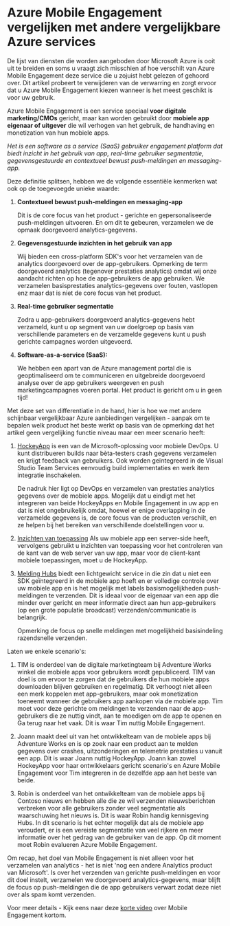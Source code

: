 <properties
    pageTitle="Azure Mobile Engagement vergelijken met andere vergelijkbare Azure services"
    description="Azure Mobile Engagement vergelijken met andere vergelijkbare Azure services - HockeyApp, AppInsights, melding Hubs"
    services="mobile-engagement"
    documentationCenter="mobile" 
    authors="piyushjo" 
    manager="erikre" 
    editor="" />

<tags
    ms.service="mobile-engagement"
    ms.workload="mobile"
    ms.tgt_pltfrm="na"
    ms.devlang="na"
    ms.topic="article"
    ms.date="08/19/2016"
    ms.author="piyushjo" />

# <a name="comparing-azure-mobile-engagement-with-other-similar-azure-services"></a>Azure Mobile Engagement vergelijken met andere vergelijkbare Azure services

De lijst van diensten die worden aangeboden door Microsoft Azure is ooit uit te breiden en soms u vraagt zich misschien af hoe verschilt van Azure Mobile Engagement deze service die u zojuist hebt gelezen of gehoord over. Dit artikel probeert te verwijderen van de verwarring en zorgt ervoor dat u Azure Mobile Engagement kiezen wanneer is het meest geschikt is voor uw gebruik. 
 
Azure Mobile Engagement is een service speciaal **voor digitale marketing/CMOs** gericht, maar kan worden gebruikt door **mobiele app eigenaar of uitgever** die wil verhogen van het gebruik, de handhaving en monetization van hun mobiele apps. 

*Het is een software as a service (SaaS) gebruiker engagement platform dat biedt inzicht in het gebruik van app, real-time gebruiker segmentatie, gegevensgestuurde en contextueel bewust push-meldingen en messaging-app.* 

Deze definitie splitsen, hebben we de volgende essentiële kenmerken wat ook op de toegevoegde unieke waarde:

1.  **Contextueel bewust push-meldingen en messaging-app**
        
    Dit is de core focus van het product - gerichte en gepersonaliseerde push-meldingen uitvoeren. En om dit te gebeuren, verzamelen we de opmaak doorgevoerd analytics-gegevens. 

2.  **Gegevensgestuurde inzichten in het gebruik van app**

    Wij bieden een cross-platform SDK's voor het verzamelen van de analytics doorgevoerd over de app-gebruikers. Opmerking de term doorgevoerd analytics (tegenover prestaties analytics) omdat wij onze aandacht richten op hoe de app-gebruikers de app gebruiken. We verzamelen basisprestaties analytics-gegevens over fouten, vastlopen enz maar dat is niet de core focus van het product. 

3.  **Real-time gebruiker segmentatie**

    Zodra u app-gebruikers doorgevoerd analytics-gegevens hebt verzameld, kunt u op segment van uw doelgroep op basis van verschillende parameters en de verzamelde gegevens kunt u push gerichte campagnes worden uitgevoerd. 

4.  **Software-as-a-service (SaaS):**

    We hebben een apart van de Azure management portal die is geoptimaliseerd om te communiceren en uitgebreide doorgevoerd analyse over de app gebruikers weergeven en push marketingcampagnes voeren portal. Het product is gericht om u in geen tijd!   
 
Met deze set van differentiatie in de hand, hier is hoe we met andere schijnbaar vergelijkbaar Azure aanbiedingen vergelijken - aanpak om te bepalen welk product het beste werkt op basis van de opmerking dat het artikel geen vergelijking functie niveau maar een meer scenario heeft:
 
1.  [HockeyApp](https://azure.microsoft.com/services/hockeyapp/) is een van de Microsoft-oplossing voor mobiele DevOps. U kunt distribueren builds naar bèta-testers crash gegevens verzamelen en krijgt feedback van gebruikers. Ook worden geïntegreerd in de Visual Studio Team Services eenvoudig build implementaties en werk item integratie inschakelen. 
    
    De nadruk hier ligt op DevOps en verzamelen van prestaties analytics gegevens over de mobiele apps. Mogelijk dat u eindigt met het integreren van beide HockeyApps en Mobile Engagement in uw app en dat is niet ongebruikelijk omdat, hoewel er enige overlapping in de verzamelde gegevens is, de core focus van de producten verschilt, en ze helpen bij het bereiken van verschillende doelstellingen voor u.  

2.  [Inzichten van toepassing](../application-insights/app-insights-overview.md) Als uw mobiele app een server-side heeft, vervolgens gebruikt u inzichten van toepassing voor het controleren van de kant van de web server van uw app, maar voor de client-kant mobiele toepassingen, moet u de HockeyApp. 

3.  [Melding Hubs](https://azure.microsoft.com/services/notification-hubs/) biedt een lichtgewicht service in die zin dat u niet een SDK geïntegreerd in de mobiele app hoeft en er volledige controle over uw mobiele app en is het mogelijk met labels basismogelijkheden push-meldingen te verzenden. Dit is ideaal voor de eigenaar van een app die minder over gericht en meer informatie direct aan hun app-gebruikers (op een grote populatie broadcast) verzenden/communicatie is belangrijk. 

    Opmerking de focus op snelle meldingen met mogelijkheid basisindeling razendsnelle verzenden. 

Laten we enkele scenario's:

1.  TIM is onderdeel van de digitale marketingteam bij Adventure Works winkel die mobiele apps voor gebruikers wordt gepubliceerd. TIM van doel is om ervoor te zorgen dat de gebruikers die hun mobiele apps downloaden blijven gebruiken en regelmatig. Dit verhoogt niet alleen een merk koppelen met app-gebruikers, maar ook monetization toeneemt wanneer de gebruikers app aankopen via de mobiele app. Tim moet voor deze gerichte om meldingen te verzenden naar de app-gebruikers die ze nuttig vindt, aan te moedigen om de app te openen en Ga terug naar het vaak. Dit is waar Tim nuttig Mobile Engagement. 

2.  Joann maakt deel uit van het ontwikkelteam van de mobiele apps bij Adventure Works en is op zoek naar een product aan te melden gegevens over crashes, uitzonderingen en telemetrie prestaties u vanuit een app. Dit is waar Joann nuttig HockeyApp. Joann kan zowel HockeyApp voor haar ontwikkelaars gericht scenario's en Azure Mobile Engagement voor Tim integreren in de dezelfde app aan het beste van beide. 

3.  Robin is onderdeel van het ontwikkelteam van de mobiele apps bij Contoso nieuws en hebben alle die ze wil verzenden nieuwsberichten verbreken voor alle gebruikers zonder veel segmentatie als waarschuwing het nieuws is. Dit is waar Robin handig kennisgeving Hubs. In dit scenario is het echter mogelijk dat als de mobiele app veroudert, er is een vereiste segmentatie van veel rijkere en meer informatie over het gedrag van de gebruiker van de app. Op dit moment moet Robin evalueren Azure Mobile Engagement. 
 
Om recap, het doel van Mobile Engagement is niet alleen voor het verzamelen van analytics - het is niet 'nog een andere Analytics product van Microsoft'. Is over het verzenden van gerichte push-meldingen en voor dit doel instelt, verzamelen we doorgevoerd analytics-gegevens, maar blijft de focus op push-meldingen die de app gebruikers verwart zodat deze niet over als spam komt verzenden. 

Voor meer details - Kijk eens naar deze [korte video](mobile-engagement-overview.md) over Mobile Engagement kortom. 

